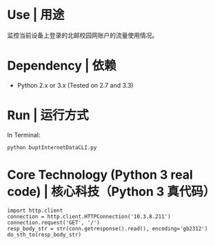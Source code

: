 # Use | 用途

监控当前设备上登录的北邮校园网账户的流量使用情况。

# Dependency | 依赖

+ Python 2.x or 3.x (Tested on 2.7 and 3.3)

# Run | 运行方式

In Terminal:

    python buptInternetDataCLI.py

# Core Technology (Python 3 real code) | 核心科技（Python 3 真代码）

    import http.client
    connection = http.client.HTTPConnection('10.3.8.211')
    connection.request('GET', '/')
    resp_body_str = str(conn.getresponse().read(), encoding='gb2312')
    do_sth_to(resp_body_str)